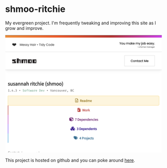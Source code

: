 # shmoo-ritchie

My evergreen project. I'm frequently tweaking and improving this site as I grow and improve.

![live-resume](/docs/live-resume.png)

This project is hosted on github and you can poke around [here](https://shmootidy.github.io/live-resume/).
